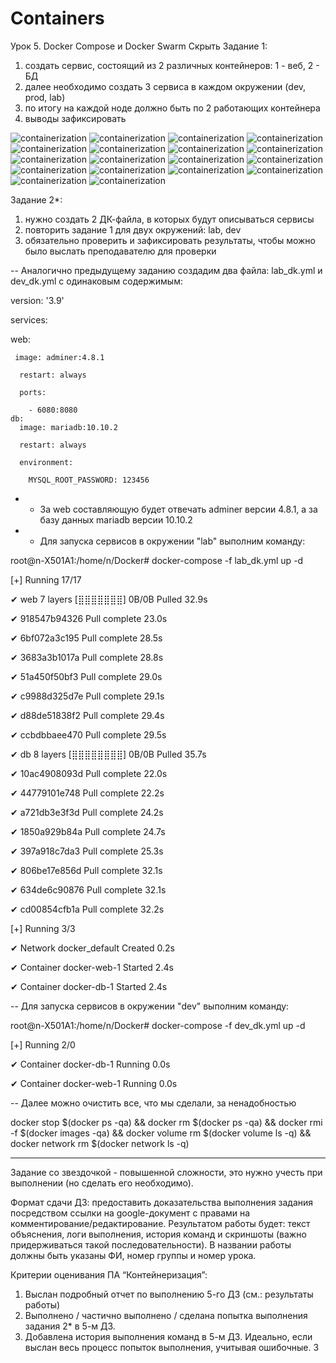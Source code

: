 # Containers
Урок 5. Docker Compose и Docker Swarm
Скрыть
Задание 1:
1) создать сервис, состоящий из 2 различных контейнеров: 1 - веб, 2 - БД
2) далее необходимо создать 3 сервиса в каждом окружении (dev, prod, lab)
3) по итогу на каждой ноде должно быть по 2 работающих контейнера
4) выводы зафиксировать

![containerization](https://github.com/Amant-987/Containers/blob/main/Screenshots_task1/Screenshot_1.png)
![containerization](https://github.com/Amant-987/Containers/blob/main/Screenshots_task1/Screenshot_2.png)
![containerization](https://github.com/Amant-987/Containers/blob/main/Screenshots_task1/Screenshot_3.png)
![containerization](https://github.com/Amant-987/Containers/blob/main/Screenshots_task1/Screenshot_4.png)
![containerization](https://github.com/Amant-987/Containers/blob/main/Screenshots_task1/Screenshot_5.png)
![containerization](https://github.com/Amant-987/Containers/blob/main/Screenshots_task1/Screenshot_6.png)
![containerization](https://github.com/Amant-987/Containers/blob/main/Screenshots_task1/Screenshot_7.png)
![containerization](https://github.com/Amant-987/Containers/blob/main/Screenshots_task1/Screenshot_8.png)
![containerization](https://github.com/Amant-987/Containers/blob/main/Screenshots_task1/Screenshot_9.png)
![containerization](https://github.com/Amant-987/Containers/blob/main/Screenshots_task1/Screenshot_10.png)
![containerization](https://github.com/Amant-987/Containers/blob/main/Screenshots_task1/Screenshot_11.png)
![containerization](https://github.com/Amant-987/Containers/blob/main/Screenshots_task1/Screenshot_12.png)
![containerization](https://github.com/Amant-987/Containers/blob/main/Screenshots_task1/Screenshot_13.png)
![containerization](https://github.com/Amant-987/Containers/blob/main/Screenshots_task1/Screenshot_14.png)
![containerization](https://github.com/Amant-987/Containers/blob/main/Screenshots_task1/Screenshot_15.png)
![containerization](https://github.com/Amant-987/Containers/blob/main/Screenshots_task1/Screenshot_16.png)
![containerization](https://github.com/Amant-987/Containers/blob/main/Screenshots_task1/Screenshot_17.png)
![containerization](https://github.com/Amant-987/Containers/blob/main/Screenshots_task1/Screenshot_18.png)



Задание 2*:
1) нужно создать 2 ДК-файла, в которых будут описываться сервисы
2) повторить задание 1 для двух окружений: lab, dev
3) обязательно проверить и зафиксировать результаты, чтобы можно было выслать преподавателю для проверки


-- Аналогично предыдущему заданию создадим два файла:  lab_dk.yml и dev_dk.yml с одинаковым содержимым:

version: '3.9'

services:

   web:

     image: adminer:4.8.1

      restart: always

      ports:

        - 6080:8080
    db:
      image: mariadb:10.10.2

      restart: always

      environment:

        MYSQL_ROOT_PASSWORD: 123456

- - За web составляющую будет отвечать adminer версии 4.8.1, а за базу данных mariadb версии 10.10.2

- - Для запуска сервисов в окружении "lab" выполним команду:

root@n-X501A1:/home/n/Docker# docker-compose -f lab_dk.yml up -d

[+] Running 17/17

 ✔ web 7 layers [⣿⣿⣿⣿⣿⣿⣿]      0B/0B      Pulled                          32.9s 

   ✔ 918547b94326 Pull complete                                           23.0s 

   ✔ 6bf072a3c195 Pull complete                                           28.5s 

   ✔ 3683a3b1017a Pull complete                                           28.8s 

   ✔ 51a450f50bf3 Pull complete                                           29.0s 

   ✔ c9988d325d7e Pull complete                                           29.1s 

   ✔ d88de51838f2 Pull complete                                           29.4s 

   ✔ ccbdbbaee470 Pull complete                                           29.5s 

 ✔ db 8 layers [⣿⣿⣿⣿⣿⣿⣿⣿]      0B/0B      Pulled                          35.7s 

   ✔ 10ac4908093d Pull complete                                           22.0s 

   ✔ 44779101e748 Pull complete                                           22.2s 

   ✔ a721db3e3f3d Pull complete                                           24.2s 

   ✔ 1850a929b84a Pull complete                                           24.7s 

   ✔ 397a918c7da3 Pull complete                                           25.3s 

   ✔ 806be17e856d Pull complete                                           32.1s 

   ✔ 634de6c90876 Pull complete                                           32.1s 

   ✔ cd00854cfb1a Pull complete                                           32.2s 

[+] Running 3/3

 ✔ Network docker_default  Created                                         0.2s 

 ✔ Container docker-web-1  Started                                         2.4s 

 ✔ Container docker-db-1   Started                                         2.4s 

 
 -- Для запуска сервисов в окружении "dev" выполним команду:

root@n-X501A1:/home/n/Docker# docker-compose -f dev_dk.yml up -d

[+] Running 2/0

 ✔ Container docker-db-1   Running                                         0.0s 

 ✔ Container docker-web-1  Running                                         0.0s 


-- Далее можно очистить все, что мы сделали, за ненадобностью

docker stop $(docker ps -qa) && docker rm $(docker ps -qa) && docker rmi -f $(docker images -qa) && docker volume rm $(docker volume ls -q) && docker network rm $(docker network ls -q)




__________________________________________________________________________________________________________
Задание со звездочкой - повышенной сложности, это нужно учесть при выполнении (но сделать его необходимо).

Формат сдачи ДЗ: предоставить доказательства выполнения задания посредством ссылки на google-документ с правами на комментирование/редактирование.
Результатом работы будет: текст объяснения, логи выполнения, история команд и скриншоты (важно придерживаться такой последовательности).
В названии работы должны быть указаны ФИ, номер группы и номер урока.

Критерии оценивания ПА “Контейнеризация”:
1) Выслан подробный отчет по выполнению 5-го ДЗ (см.: результаты работы)
2) Выполнено / частично выполнено / сделана попытка выполнения задания 2* в 5-м ДЗ.
3) Добавлена история выполнения команд в 5-м ДЗ. Идеально, если выслан весь процесс попыток выполнения, учитывая ошибочные.
3
